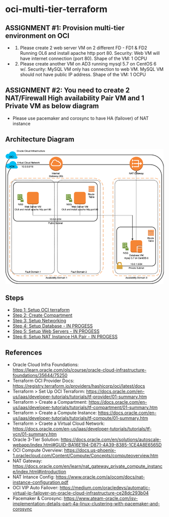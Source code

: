 # oci-multi-tier-terraform

## ASSIGNMENT #1: Provision multi-tier environment on OCI
- 1) Please create 2 web server VM on 2 different FD - FD1 & FD2 Running OL6 and install apache http port 80. Security: Web VM will have internet connection (port 80). Shape of the VM: 1 OCPU
- 2) Please create another VM on AD3 running mysql 5.7 on CentOS 6 w/. Security: MySQL VM only has connection to web VM. MySQL VM should not have public IP address. Shape of the VM: 1 OCPU

## ASSIGNMENT #2: You need to create 2 NAT/Firewall High availability Pair VM and 1 Private VM as below diagram
- Please use pacemaker and corosync to have HA (failover) of NAT instance

## Architecture Diagram
![Image description](https://github.com/jrdalino/oci-multi-tier-terraform/blob/main/documentation/architecture-diagram.png)

## Steps
- [Step 1: Setup OCI terraform](https://github.com/jrdalino/oci-multi-tier-terraform/blob/main/documentation/step_1_OCI_terraform_setup.md) 
- [Step 2: Create Compartment](https://github.com/jrdalino/oci-multi-tier-terraform/blob/main/documentation/step_2_compartment.md)
- [Step 3: Setup Networking](https://github.com/jrdalino/oci-multi-tier-terraform/blob/main/documentation/step_3_networking.md)
- [Step 4: Setup Database - IN PROGESS](https://github.com/jrdalino/oci-multi-tier-terraform/blob/main/documentation/step_4_database.md)
- [Step 5: Setup Web Servers - IN PROGESS](https://github.com/jrdalino/oci-multi-tier-terraform/blob/main/documentation/step_5_web_server.md)
- [Step 6: Setup NAT Instance HA Pair - IN PROGESS](https://github.com/jrdalino/oci-multi-tier-terraform/blob/main/documentation/step_6_nat_instance_ha_pair.md)

## References
- Oracle Cloud Infra Foundations: https://learn.oracle.com/ols/course/oracle-cloud-infrastructure-foundations/35644/75250
- Terraform OCI Provider Docs: https://registry.terraform.io/providers/hashicorp/oci/latest/docs
- Terraform > Set Up OCI Terraform: https://docs.oracle.com/en-us/iaas/developer-tutorials/tutorials/tf-provider/01-summary.htm
- Terraform > Create a Compartment: https://docs.oracle.com/en-us/iaas/developer-tutorials/tutorials/tf-compartment/01-summary.htm
- Terraform > Create a Compute Instance: https://docs.oracle.com/en-us/iaas/developer-tutorials/tutorials/tf-compute/01-summary.htm
- Terraform > Craete a Virtual Cloud Network: https://docs.oracle.com/en-us/iaas/developer-tutorials/tutorials/tf-vcn/01-summary.htm
- Oracle 3-Tier Solution: https://docs.oracle.com/en/solutions/autoscale-webapp/index.html#GUID-BA16E194-D871-4A39-8385-1CE4A8E6565D
- OCI Compute Overview: https://docs.us-phoenix-1.oraclecloud.com/Content/Compute/Concepts/computeoverview.htm
- NAT Gateway: https://docs.oracle.com/en/learn/nat_gateway_private_compute_instance/index.html#introduction
- NAT Intance Config: https://www.oracle.com/a/ocom/docs/nat-instance-configuration.pdf
- OCI VIP Auto Failover: https://medium.com/oracledevs/automatic-virtual-ip-failover-on-oracle-cloud-infrastructure-ce28dc293b04
- Pacemaker & Corosync: https://www.ateam-oracle.com/isv-implementation-details-part-4a-linux-clustering-with-pacemaker-and-corosync